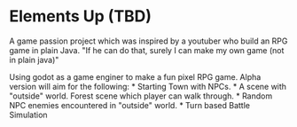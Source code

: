 # Elements Up (TBD)

A game passion project which was inspired by a youtuber who build an RPG game in plain Java. "If he can do that, surely I can make my own game (not in plain java)"

Using godot as a game enginer to make a fun pixel RPG game. Alpha version will aim for the following: 
	* Starting Town with NPCs.
	* A scene with "outside" world. Forest scene which player can walk through. 
	* Random NPC enemies encountered in "outside" world. 
	* Turn based Battle Simulation
	
